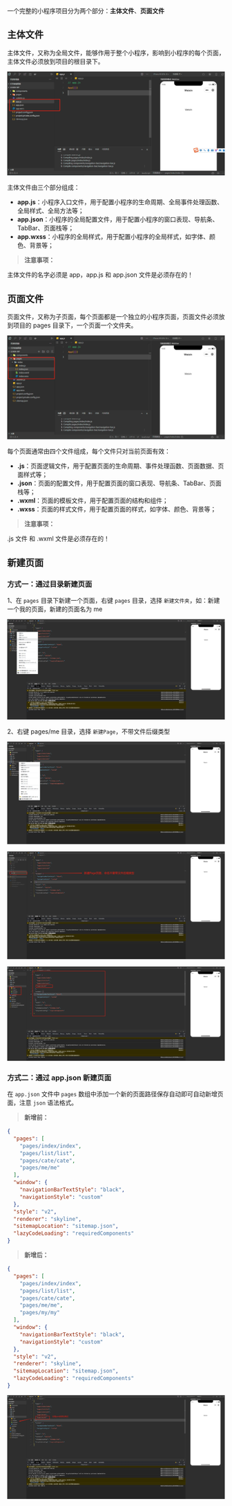 
一个完整的小程序项目分为两个部分：**主体文件**、**页面文件**

## 主体文件

主体文件，又称为全局文件，能够作用于整个小程序，影响到小程序的每个页面，主体文件必须放到项目的根目录下。

![mnp-01.png](../images/miniProgram/mnp-01.png)

主体文件由三个部分组成：

- **app.js**：小程序入口文件，用于配置小程序的生命周期、全局事件处理函数、全局样式、全局方法等；
- **app.json**：小程序的全局配置文件，用于配置小程序的窗口表现、导航条、TabBar、页面栈等；
- **app.wxss**：小程序的全局样式，用于配置小程序的全局样式，如字体、颜色、背景等；

> **注意事项：**

主体文件的名字必须是 app，app.js 和 app.json 文件是必须存在的！

## 页面文件

页面文件，又称为子页面，每个页面都是一个独立的小程序页面，页面文件必须放到项目的 pages 目录下，一个页面一个文件夹。

![mnp-02.png](../images/miniProgram/mnp-02.png)

每个页面通常由四个文件组成，每个文件只对当前页面有效：

- **.js**：页面逻辑文件，用于配置页面的生命周期、事件处理函数、页面数据、页面样式等；
- **.json**：页面的配置文件，用于配置页面的窗口表现、导航条、TabBar、页面栈等；
- **.wxml**：页面的模板文件，用于配置页面的结构和组件；
- **.wxss**：页面的样式文件，用于配置页面的样式，如字体、颜色、背景等；

> **注意事项：**

.js 文件 和 .wxml 文件是必须存在的！


## 新建页面

### 方式一：通过目录新建页面

1、在 `pages` 目录下新建一个页面，右键 `pages` 目录，选择 `新建文件夹`，如：新建一个我的页面，新建的页面名为 me

![mnp-03.png](../images/miniProgram/mnp-03.png)

2、右键 pages/me 目录，选择 `新建Page`，不带文件后缀类型

![mnp-04.png](../images/miniProgram/mnp-04.png)

![mnp-05.png](../images/miniProgram/mnp-05.png)

![mnp-06.png](../images/miniProgram/mnp-06.png)

### 方式二：通过 app.json 新建页面

在 `app.json` 文件中 `pages` 数组中添加一个新的页面路径保存自动即可自动新增页面，注意 `json` 语法格式。

> **新增前：**

```json
{
  "pages": [
    "pages/index/index",
    "pages/list/list",
    "pages/cate/cate",
    "pages/me/me"
  ],
  "window": {
    "navigationBarTextStyle": "black",
    "navigationStyle": "custom"
  },
  "style": "v2",
  "renderer": "skyline",
  "sitemapLocation": "sitemap.json",
  "lazyCodeLoading": "requiredComponents"
}
```

> **新增后：**

```json
{
  "pages": [
    "pages/index/index",
    "pages/list/list",
    "pages/cate/cate",
    "pages/me/me",
    "pages/my/my"
  ],
  "window": {
    "navigationBarTextStyle": "black",
    "navigationStyle": "custom"
  },
  "style": "v2",
  "renderer": "skyline",
  "sitemapLocation": "sitemap.json",
  "lazyCodeLoading": "requiredComponents"
}
```

![mnp-07.png](../images/miniProgram/mnp-07.png)

 